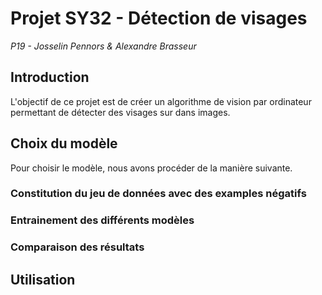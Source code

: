 # Projet SY32 - Détection de visages

_P19 - Josselin Pennors & Alexandre Brasseur_

## Introduction

L'objectif de ce projet est de créer un algorithme de vision par ordinateur permettant de détecter des visages sur dans images.


## Choix du modèle

Pour choisir le modèle, nous avons procéder de la manière suivante.

### Constitution du jeu de données avec des examples négatifs

### Entrainement des différents modèles

### Comparaison des résultats



## Utilisation

